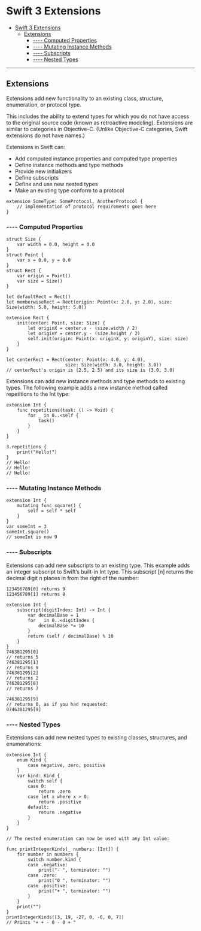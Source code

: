 # Swift 3 Extensions

<!-- TOC -->

*   [Swift 3 Extensions](#swift-3-extensions)
    *   [Extensions](#extensions)
        *   [---- Computed Properties](#-----computed-properties)
        *   [---- Mutating Instance Methods](#-----mutating-instance-methods)
        *   [---- Subscripts](#-----subscripts)
        *   [---- Nested Types](#-----nested-types)

<!-- /TOC -->

---

## Extensions

Extensions add new functionality to an existing class, structure, enumeration, or protocol type.

This includes the ability to extend types for which you do not have access to the original source code (known as retroactive modeling). Extensions are similar to categories in Objective-C. (Unlike Objective-C categories, Swift extensions do not have names.)

Extensions in Swift can:

*   Add computed instance properties and computed type properties
*   Define instance methods and type methods
*   Provide new initializers
*   Define subscripts
*   Define and use new nested types
*   Make an existing type conform to a protocol

```
extension SomeType: SomeProtocol, AnotherProtocol {
    // implementation of protocol requirements goes here
}
```

<div id="computed"></div>

### ---- Computed Properties

```
struct Size {
    var width = 0.0, height = 0.0
}
struct Point {
    var x = 0.0, y = 0.0
}
struct Rect {
    var origin = Point()
    var size = Size()
}

let defaultRect = Rect()
let memberwiseRect = Rect(origin: Point(x: 2.0, y: 2.0), size: Size(width: 5.0, height: 5.0))

extension Rect {
    init(center: Point, size: Size) {
        let originX = center.x - (size.width / 2)
        let originY = center.y - (size.height / 2)
        self.init(origin: Point(x: originX, y: originY), size: size)
    }
}

let centerRect = Rect(center: Point(x: 4.0, y: 4.0),
                      size: Size(width: 3.0, height: 3.0))
// centerRect's origin is (2.5, 2.5) and its size is (3.0, 3.0)
```

Extensions can add new instance methods and type methods to existing types. The following example adds a new instance method called repetitions to the Int type:

```
extension Int {
    func repetitions(task: () -> Void) {
        for _ in 0..<self {
            task()
        }
    }
}

3.repetitions {
    print("Hello!")
}
// Hello!
// Hello!
// Hello!
```

<div id="mutating"></div>

### ---- Mutating Instance Methods

```
extension Int {
    mutating func square() {
        self = self * self
    }
}
var someInt = 3
someInt.square()
// someInt is now 9
```

### ---- Subscripts

Extensions can add new subscripts to an existing type. This example adds an integer subscript to Swift’s built-in Int type. This subscript [n] returns the decimal digit n places in from the right of the number:

```
123456789[0] returns 9
123456789[1] returns 8
```

```
extension Int {
    subscript(digitIndex: Int) -> Int {
        var decimalBase = 1
        for _ in 0..<digitIndex {
            decimalBase *= 10
        }
        return (self / decimalBase) % 10
    }
}
746381295[0]
// returns 5
746381295[1]
// returns 9
746381295[2]
// returns 2
746381295[8]
// returns 7

746381295[9]
// returns 0, as if you had requested:
0746381295[9]
```

### ---- Nested Types

Extensions can add new nested types to existing classes, structures, and enumerations:

```
extension Int {
    enum Kind {
        case negative, zero, positive
    }
    var kind: Kind {
        switch self {
        case 0:
            return .zero
        case let x where x > 0:
            return .positive
        default:
            return .negative
        }
    }
}

// The nested enumeration can now be used with any Int value:

func printIntegerKinds(_ numbers: [Int]) {
    for number in numbers {
        switch number.kind {
        case .negative:
            print("- ", terminator: "")
        case .zero:
            print("0 ", terminator: "")
        case .positive:
            print("+ ", terminator: "")
        }
    }
    print("")
}
printIntegerKinds([3, 19, -27, 0, -6, 0, 7])
// Prints "+ + - 0 - 0 + "
```
